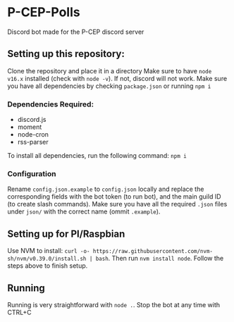 # P-CEP-Polls
Discord bot made for the P-CEP discord server

## Setting up this repository:
Clone the repository and place it in a directory
Make sure to have `node v16.x` installed (check with `node -v`). If not, discord will not work.
Make sure you have all dependencies by checking `package.json` or running `npm i`

### Dependencies Required:
- discord.js
- moment
- node-cron
- rss-parser

To install all dependencies, run the following command: 
`npm i `

### Configuration
Rename `config.json.example` to `config.json` locally and replace the corresponding fields with the bot token (to run bot), and the main guild ID (to create slash commands).
Make sure you have all the required `.json` files under `json/` with the correct name (ommit `.example`).

## Setting up for PI/Raspbian
Use NVM to install: `curl -o- https://raw.githubusercontent.com/nvm-sh/nvm/v0.39.0/install.sh | bash`.
Then run `nvm install node`. Follow the steps above to finish setup.

## Running
Running is very straightforward with `node .`. Stop the bot at any time with CTRL+C


